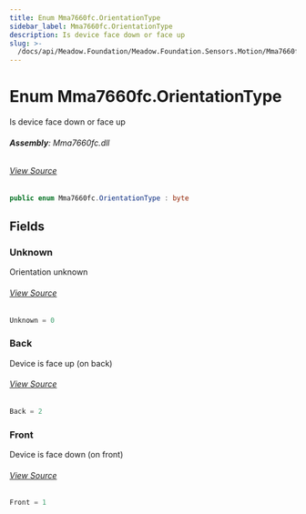 ```yaml
---
title: Enum Mma7660fc.OrientationType
sidebar_label: Mma7660fc.OrientationType
description: Is device face down or face up
slug: >-
  /docs/api/Meadow.Foundation/Meadow.Foundation.Sensors.Motion/Mma7660fc.OrientationType
---
```

# Enum Mma7660fc.OrientationType
Is device face down or face up

###### **Assembly**: Mma7660fc.dll
###### [View Source](https://github.com/WildernessLabs/Meadow.Foundation.git/blob/develop/Source/Meadow.Foundation.Peripherals/Sensors.Motion.Mma7660fc/Driver/Mma7660fc.Enums.cs#L90)
```csharp title="Declaration"
public enum Mma7660fc.OrientationType : byte
```
## Fields
### Unknown
Orientation unknown
###### [View Source](https://github.com/WildernessLabs/Meadow.Foundation.git/blob/develop/Source/Meadow.Foundation.Peripherals/Sensors.Motion.Mma7660fc/Driver/Mma7660fc.Enums.cs#L95)
```csharp title="Declaration"
Unknown = 0
```
### Back
Device is face up (on back)
###### [View Source](https://github.com/WildernessLabs/Meadow.Foundation.git/blob/develop/Source/Meadow.Foundation.Peripherals/Sensors.Motion.Mma7660fc/Driver/Mma7660fc.Enums.cs#L99)
```csharp title="Declaration"
Back = 2
```
### Front
Device is face down (on front)
###### [View Source](https://github.com/WildernessLabs/Meadow.Foundation.git/blob/develop/Source/Meadow.Foundation.Peripherals/Sensors.Motion.Mma7660fc/Driver/Mma7660fc.Enums.cs#L103)
```csharp title="Declaration"
Front = 1
```
